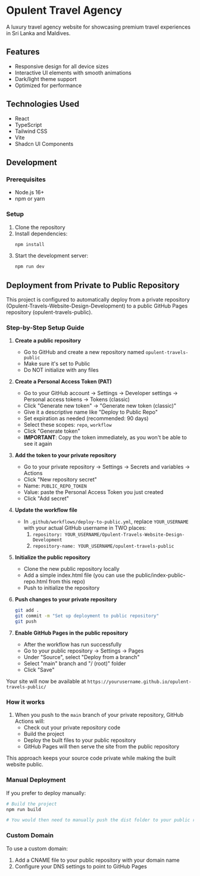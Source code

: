 # Opulent Travel Agency

A luxury travel agency website for showcasing premium travel experiences in Sri Lanka and Maldives.

## Features

- Responsive design for all device sizes
- Interactive UI elements with smooth animations
- Dark/light theme support
- Optimized for performance

## Technologies Used

- React
- TypeScript
- Tailwind CSS
- Vite
- Shadcn UI Components

## Development

### Prerequisites

- Node.js 16+
- npm or yarn

### Setup

1. Clone the repository
2. Install dependencies:
   ```bash
   npm install
   ```
3. Start the development server:
   ```bash
   npm run dev
   ```

## Deployment from Private to Public Repository

This project is configured to automatically deploy from a private repository (Opulent-Travels-Website-Design-Development) to a public GitHub Pages repository (opulent-travels-public).

### Step-by-Step Setup Guide

1. **Create a public repository**
   - Go to GitHub and create a new repository named `opulent-travels-public`
   - Make sure it's set to Public
   - Do NOT initialize with any files

2. **Create a Personal Access Token (PAT)**
   - Go to your GitHub account → Settings → Developer settings → Personal access tokens → Tokens (classic)
   - Click "Generate new token" → "Generate new token (classic)"
   - Give it a descriptive name like "Deploy to Public Repo"
   - Set expiration as needed (recommended: 90 days)
   - Select these scopes: `repo`, `workflow`
   - Click "Generate token"
   - **IMPORTANT**: Copy the token immediately, as you won't be able to see it again

3. **Add the token to your private repository**
   - Go to your private repository → Settings → Secrets and variables → Actions
   - Click "New repository secret"
   - Name: `PUBLIC_REPO_TOKEN`
   - Value: paste the Personal Access Token you just created
   - Click "Add secret"

4. **Update the workflow file**
   - In `.github/workflows/deploy-to-public.yml`, replace `YOUR_USERNAME` with your actual GitHub username in TWO places:
     1. `repository: YOUR_USERNAME/Opulent-Travels-Website-Design-Development`
     2. `repository-name: YOUR_USERNAME/opulent-travels-public`

5. **Initialize the public repository**
   - Clone the new public repository locally
   - Add a simple index.html file (you can use the public/index-public-repo.html from this repo)
   - Push to initialize the repository

6. **Push changes to your private repository**
   ```bash
   git add .
   git commit -m "Set up deployment to public repository"
   git push
   ```

7. **Enable GitHub Pages in the public repository**
   - After the workflow has run successfully
   - Go to your public repository → Settings → Pages
   - Under "Source", select "Deploy from a branch"
   - Select "main" branch and "/ (root)" folder
   - Click "Save"

Your site will now be available at `https://yourusername.github.io/opulent-travels-public/`

### How it works

1. When you push to the `main` branch of your private repository, GitHub Actions will:
   - Check out your private repository code
   - Build the project
   - Deploy the built files to your public repository
   - GitHub Pages will then serve the site from the public repository

This approach keeps your source code private while making the built website public.

### Manual Deployment

If you prefer to deploy manually:

```bash
# Build the project
npm run build

# You would then need to manually push the dist folder to your public repository
```

### Custom Domain

To use a custom domain:
1. Add a CNAME file to your public repository with your domain name
2. Configure your DNS settings to point to GitHub Pages
